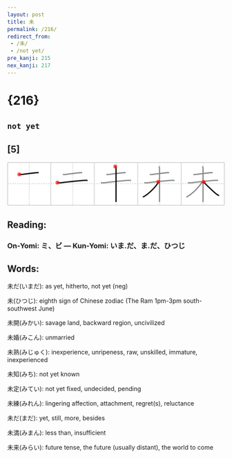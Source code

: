 ```yaml
---
layout: post
title: 未
permalink: /216/
redirect_from:
 - /未/
 - /not yet/
pre_kanji: 215
nex_kanji: 217
---
```


# {216}

## `not yet`

## [5]

<div class="stroke"><img src="../images/E69CAA.png" /></div>

## Reading:

### On-Yomi: ミ、ビ &mdash; Kun-Yomi: いま.だ、ま.だ、ひつじ

## Words:

未だ(いまだ): as yet, hitherto, not yet (neg)

未(ひつじ): eighth sign of Chinese zodiac (The Ram 1pm-3pm south-southwest June)

未開(みかい): savage land, backward region, uncivilized

未婚(みこん): unmarried

未熟(みじゅく): inexperience, unripeness, raw, unskilled, immature, inexperienced

未知(みち): not yet known

未定(みてい): not yet fixed, undecided, pending

未練(みれん): lingering affection, attachment, regret(s), reluctance

未だ(まだ): yet, still, more, besides

未満(みまん): less than, insufficient

未来(みらい): future tense, the future (usually distant), the world to come

